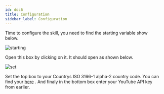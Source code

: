 ```yaml
---
id: doc6
title: Configuration
sidebar_label: Configuration
---
```



Time to configure the skill, you need to find the starting variable show below.

![starting](https://raw.githubusercontent.com/unofficial-skills/ALPHA-VIDEO-2021/documentation/static/img/config.PNG)

Open this box by clicking on it. It should open as shown below.

![set](https://raw.githubusercontent.com/unofficial-skills/ALPHA-VIDEO-2021/documentation/static/img/set.PNG)

Set the top box to your Countrys ISO 3166-1 alpha-2 country code. You can find your [here](https://en.wikipedia.org/wiki/List_of_ISO_3166_country_codes) .
And finaly in the bottom box enter your YouTube API key from earlier.
